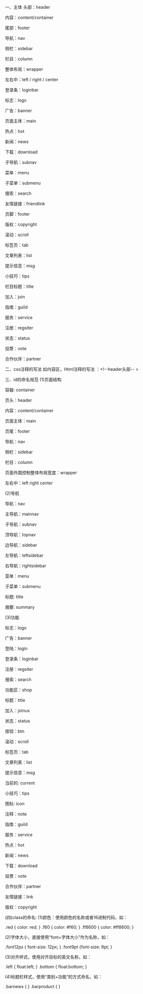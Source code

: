 一、主体
头部：header

内容：content/container

尾部：footer

导航：nav

侧栏：sidebar

栏目：column

整体布局：wrapper

左右中：left / right / center

登录条：loginbar

标志：logo

广告：banner

页面主体：main

热点：hot

新闻：news

下载：download

子导航：subnav

菜单：menu

子菜单：submenu

搜索：search

友情链接：friendlink

页脚：footer

版权：copyright

滚动：scroll

标签页：tab

文章列表：list

提示信息：msg

小技巧：tips

栏目标题：title

加入：join

指南：guild

服务：service

注册：regsiter

状态：status

投票：vote

合作伙伴：partner

二、css注释的写法
如内容区，Html注释的写法 ：<!--header头部-- >

三、id的命名规范
(1)页面结构

容器: container

页头：header

内容：content/container

页面主体：main

页尾：footer

导航：nav

侧栏：sidebar

栏目：column

页面外围控制整体布局宽度：wrapper

左右中：left right center

(2)导航

导航：nav

主导航：mainnav

子导航：subnav

顶导航：topnav

边导航：sidebar

左导航：leftsidebar

右导航：rightsidebar

菜单：menu

子菜单：submenu

标题: title

摘要: summary

(3)功能

标志：logo

广告：banner

登陆：login

登录条：loginbar

注册：regsiter

搜索：search

功能区：shop

标题：title

加入：joinus

状态：status

按钮：btn

滚动：scroll

标签页：tab

文章列表：list

提示信息：msg

当前的: current

小技巧：tips

图标: icon

注释：note

指南：guild

服务：service

热点：hot

新闻：news

下载：download

投票：vote

合作伙伴：partner

友情链接：link

版权：copyright

(四)class的命名:
(1)颜色：使用颜色的名称或者16进制代码，如：

.red { color: red; } .f60 { color: #f60; } .ff8600 { color: #ff8600; }

(2)字体大小，直接使用“font+字体大小”作为名称，如：

.font12px { font-size: 12px; } .font9pt {font-size: 9pt; }

(3)对齐样式，使用对齐目标的英文名称，如：

.left { float:left; } .bottom { float:bottom; }

(4)标题栏样式，使用“类别+功能”的方式命名，如：

.barnews { } .barproduct { }
